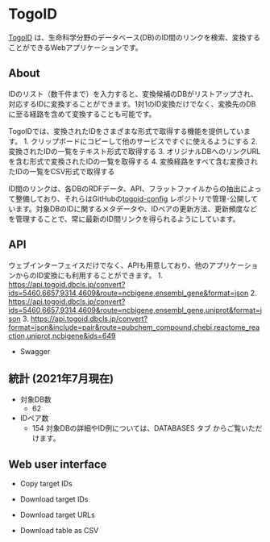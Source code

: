 # TogoID

[TogoID](https://togoid.dbcls.jp/) は、生命科学分野のデータベース(DB)のID間のリンクを検索、変換することができるWebアプリケーションです。

## About
IDのリスト（数千件まで）を入力すると、変換候補のDBがリストアップされ、対応するIDに変換することができます。1対1のID変換だけでなく、変換先のDBに至る経路を含めて変換することも可能です。

TogoIDでは、変換されたIDをさまざまな形式で取得する機能を提供しています。
    1. クリップボードにコピーして他のサービスですぐに使えるようにする
    2. 変換されたIDの一覧をテキスト形式で取得する
    3. オリジナルDBへのリンクURLを含む形式で変換されたIDの一覧を取得する
    4. 変換経路をすべて含む変換されたIDの一覧をCSV形式で取得する

ID間のリンクは、各DBのRDFデータ、API、フラットファイルからの抽出によって整備しており、それらはGitHubの[togoid-config](https://github.com/dbcls/togoid-config/) レポジトリで管理･公開しています。対象DBのIDに関するメタデータや、IDペアの更新方法、更新頻度などを管理することで、常に最新のID間リンクを得られるようにしています。

## API
ウェブインターフェイスだけでなく、APIも用意しており、他のアプリケーションからのID変換にも利用することができます。
    1. https://api.togoid.dbcls.jp/convert?ids=5460,6657,9314,4609&route=ncbigene,ensembl_gene&format=json
    2. https://api.togoid.dbcls.jp/convert?ids=5460,6657,9314,4609&route=ncbigene,ensembl_gene,uniprot&format=json
    3. https://api.togoid.dbcls.jp/convert?format=json&include=pair&route=pubchem_compound,chebi,reactome_reaction,uniprot,ncbigene&ids=649

- Swagger

## 統計 (2021年7月現在)
- 対象DB数 
    - 62
- IDペア数
    - 154
対象DBの詳細やID例については、DATABASES タブ からご覧いただけます。 

## Web user interface

* Copy target IDs

* Download target IDs

* Download target URLs

* Download table as CSV
